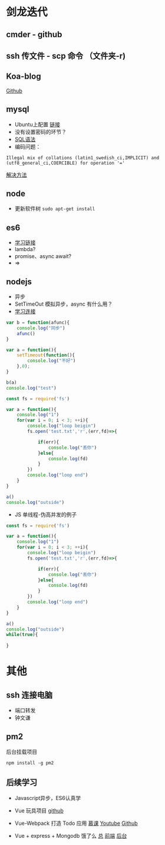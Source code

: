 # 剑龙迭代

## cmder - github

## ssh 传文件 - scp 命令 （文件夹-r)

## Koa-blog

[Github](https://github.com/zys980808/Koa2-blog)

## mysql 

- Ubuntu上配置 [链接](https://www.cnblogs.com/zhuyp1015/p/3561470.html)
- 没有设置密码的环节？
- [SQL语法](http://www.w3school.com.cn/sql/sql_syntax.asp) 
- 编码问题：
```
Illegal mix of collations (latin1_swedish_ci,IMPLICIT) and (utf8_general_ci,COERCIBLE) for operation '='
```
[解决方法](https://blog.csdn.net/hotlinhao/article/details/9048803)
## node

- 更新软件树 
```sudo apt-get install```

## es6
- [学习链接](http://es6.ruanyifeng.com/#docs/let)
- lambda?
- promise、async await?
- =>
## nodejs 

- 异步
- SetTimeOut 模拟异步，async 有什么用？
- [学习连接](https://www.cnblogs.com/chrischjh/p/4667713.html)

```Javascript
var b = function(afunc){
    console.log("同步")
    afunc()
}

var a = function(){
    setTimeout(function(){
        console.log("不好")
    },0);
}

b(a)
console.log("test")
```

```Javascript
const fs = require('fs')

var a = function(){
    console.log("1")
    for(var i = 0; i < 3; ++i){
        console.log("loop beigin")
        fs.open('test.txt','r',(err,fd)=>{

            if(err){
                console.log("丢你")
            }else{
                console.log(fd)
            }
        })
        console.log("loop end")
    }
}

a()
console.log("outside")
```

- JS 单线程-伪高并发的例子
```Javascript
const fs = require('fs')

var a = function(){
    console.log("1")
    for(var i = 0; i < 3; ++i){
        console.log("loop beigin")
        fs.open('test.txt','r',(err,fd)=>{

            if(err){
                console.log("丢你")
            }else{
                console.log(fd)
            }
        })
        console.log("loop end")
    }
}

a()
console.log("outside")
while(true){
    
}
```

# 其他

## ssh 连接电脑

- 端口转发
- 钟文谦

## pm2

后台挂载项目
```
npm install -g pm2
```

## 后续学习

- Javascript异步，ES6认真学

- Vue 玩具项目 [github](https://github.com/bailicangdu/vue2-happyfri)

- Vue-Webpack 打造 Todo 应用
[慕课](https://www.imooc.com/learn/935)
[Youtube](https://www.youtube.com/watch?v=5MHnvXD4VIY&list=PLGNVlSJ5fH_UAYjoyIKOcyjxNEIav4o0E)
[Github](https://github.com/niuyi1017/imooc/tree/master/vue-webpack-todo)

- Vue + express + Mongodb 饿了么
[总](https://github.com/bailicangdu/node-elm)
[前端](https://github.com/bailicangdu/vue2-elm)
[后台](https://github.com/bailicangdu/vue2-manage)